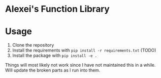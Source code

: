 # Alexei's Function Library

# Usage
1. Clone the repository
2. Install the requirements with `pip install -r requirements.txt` (TODO)
3. Install the package with `pip install -e .`

Things will most likely not work since I have not maintained this in a while. Will update the broken parts as I run into them.